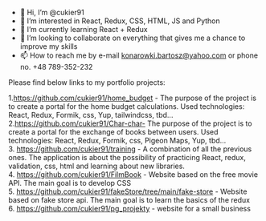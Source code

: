 - 👋 Hi, I’m @cukier91
- 👀 I’m interested in React, Redux, CSS, HTML, JS and Python
- 🌱 I’m currently learning React + Redux
- 💞️ I’m looking to collaborate on everything that gives me a chance to improve my skills 
- 📫 How to reach me by e-mail konarowki.bartosz@yahoo.com or phone no. +48 789-352-232

Please find below links to my portfolio projects: 

1.https://github.com/cukier91/home_budget - The purpose of the project is to create a portal for the home budget calculations. Used technologies: React, Redux, Formik, css, Yup, tailwindcss, tbd... <br>
2.https://github.com/cukier91/Char-char- The purpose of the project is to create a portal for the exchange of books between users. Used technologies: React, Redux, Formik, css, Pigeon Maps, Yup, tbd... <br>
3. https://github.com/cukier91/training - A combination of all the previous ones. The application is about the possibility of practicing React, redux, validation, css, html and learning about new libraries.<br>
4. https://github.com/cukier91/FilmBook - Website based on the free movie API. The main goal is to develop CSS<br>
5. https://github.com/cukier91/fakeStore/tree/main/fake-store - Website based on fake store api. The main goal is to learn the basics of the redux<br>
6. https://github.com/cukier91/pg_projekty - website for a small business<br>



<!---
cukier91/cukier91 is a ✨ special ✨ repository because its `README.md` (this file) appears on your GitHub profile.
You can click the Preview link to take a look at your changes.
--->

